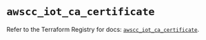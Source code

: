 # `awscc_iot_ca_certificate`

Refer to the Terraform Registry for docs: [`awscc_iot_ca_certificate`](https://registry.terraform.io/providers/hashicorp/awscc/0.70.0/docs/resources/iot_ca_certificate).
